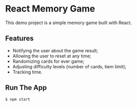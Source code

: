 # React Memory Game

This demo project is a simple memory game built with React.

## Features

- Notifying the user about the game result;
- Allowing the user to reset at any time;
- Randomizing cards for ever game;
- Adjusting difficulty levels (number of cards, tiem limit);
- Tracking time.

## Run The App

```
$ npm start
```